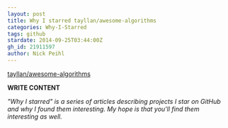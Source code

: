 ```yaml
---
layout: post
title: Why I starred tayllan/awesome-algorithms
categories: Why-I-Starred
tags: github
stardate: 2014-09-25T03:44:00Z
gh_id: 21911597
author: Nick Peihl
---
```


[tayllan/awesome-algorithms](star.repo.html_url)

**WRITE CONTENT**

*"Why I starred" is a series of articles describing projects I star on GitHub and why I found them interesting. My hope is that you'll find them interesting as well.*

